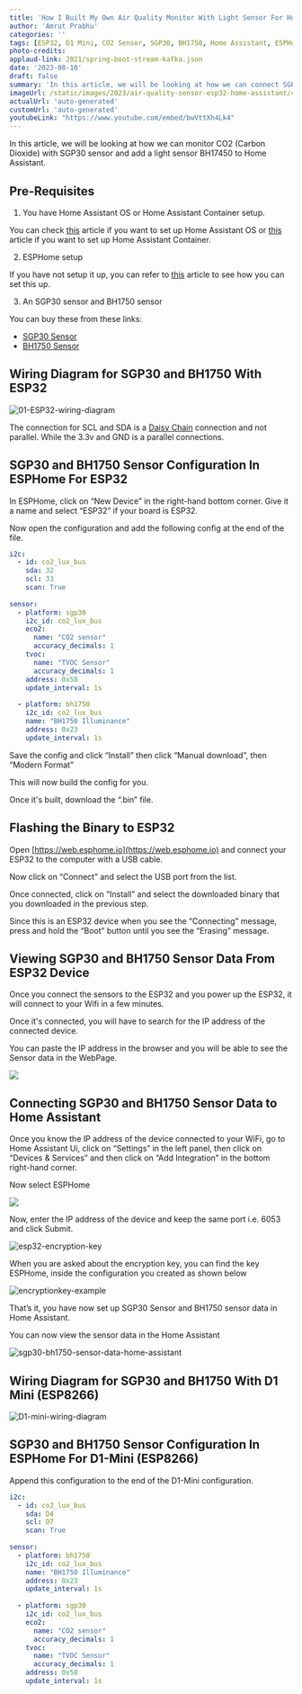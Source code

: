 ```yaml
---
title: 'How I Built My Own Air Quality Monitor With Light Sensor For Home Assistant - Step By Step Guide'
author: 'Amrut Prabhu'
categories: ''
tags: [ESP32, D1 Mini, CO2 Sensor, SGP30, BH1750, Home Assistant, ESPHome]
photo-credits:
applaud-link: 2021/spring-boot-stream-kafka.json
date: '2023-08-10'
draft: false
summary: 'In this article, we will be looking at how we can connect SGP30 CO2 (Carbon Dioxide) sensor and BH17450 Light sensor to Home Assistant'
imageUrl: /static/images/2023/air-quality-sensor-esp32-home-assistant/cover.webp
actualUrl: 'auto-generated'
customUrl: 'auto-generated'
youtubeLink: "https://www.youtube.com/embed/bwVttXh4Lk4"
---
```


In this article, we will be looking at how we can monitor CO2 (Carbon Dioxide) with SGP30 sensor and add a light sensor BH17450 to Home Assistant. 
  
<TOCInline toc={props.toc} asDisclosure />


## Pre-Requisites

1.  You have Home Assistant OS or Home Assistant Container setup.

You can check [this](https://smarthomecircle.com/connect-wifi-on-home-assistant-on-startup) article if you want to set up Home Assistant OS or [this](https://smarthomecircle.com/run-home-assistant-container-with-docker) article if you want to set up Home Assistant Container.

2. ESPHome setup

If you have not setup it up, you can refer to [this](https://smarthomecircle.com/esp32-esp8266-esphome-with-home-assistant) article to see how you can set this up.

3. An SGP30 sensor and BH1750 sensor

You can buy these from these links:

-   [SGP30 Sensor](https://s.click.aliexpress.com/e/_DDdbOUT)
-   [BH1750 Sensor](https://s.click.aliexpress.com/e/_DdVXwIJ)

## Wiring Diagram for SGP30 and BH1750 With ESP32

![01-ESP32-wiring-diagram](/static/images/2023/air-quality-sensor-esp32-home-assistant/01-ESP32-wiring-diagram.webp)

The connection for SCL and SDA is a [Daisy Chain](https://kb.supremainc.com/knowledge/doku.php?id=en:daisy_chain) connection and not parallel. While the 3.3v and GND is a parallel connections.

## SGP30 and BH1750 Sensor Configuration In ESPHome For ESP32

In ESPHome, click on “New Device” in the right-hand bottom corner. Give it a name and select “ESP32” if your board is ESP32.

Now open the configuration and add the following config at the end of the file.
```yaml
i2c:  
  - id: co2_lux_bus  
    sda: 32  
    scl: 33  
    scan: True  
  
sensor:  
  - platform: sgp30  
    i2c_id: co2_lux_bus  
    eco2:  
      name: "CO2 sensor"  
      accuracy_decimals: 1  
    tvoc:  
      name: "TVOC Sensor"  
      accuracy_decimals: 1  
    address: 0x58  
    update_interval: 1s  
  
  - platform: bh1750  
    i2c_id: co2_lux_bus  
    name: "BH1750 Illuminance"  
    address: 0x23  
    update_interval: 1s
```
Save the config and click “Install” then click “Manual download”, then “Modern Format”

This will now build the config for you.

Once it's built, download the “.bin” file.

## Flashing the Binary to ESP32

Open [https://web.esphome.io](https://web.esphome.io) and connect your ESP32 to the computer with a USB cable.

Now click on “Connect” and select the USB port from the list.

Once connected, click on “Install” and select the downloaded binary that you downloaded in the previous step.

Since this is an ESP32 device when you see the “Connecting” message, press and hold the “Boot” button until you see the “Erasing” message.

## Viewing SGP30 and BH1750 Sensor Data From ESP32 Device

Once you connect the sensors to the ESP32 and you power up the ESP32, it will connect to your Wifi in a few minutes.

Once it's connected, you will have to search for the IP address of the connected device.

You can paste the IP address in the browser and you will be able to see the Sensor data in the WebPage.

![](/static/images/2023/air-quality-sensor-esp32-home-assistant/02-sgp30-bh1750-sensor-data.webp)

## Connecting SGP30 and BH1750 Sensor Data to Home Assistant

Once you know the IP address of the device connected to your WiFi, go to Home Assistant Ui, click on “Settings” in the left panel, then click on “Devices & Services” and then click on “Add Integration” in the bottom right-hand corner.

Now select ESPHome

![](/static/images/2023/air-quality-sensor-esp32-home-assistant/esphome-ip-address-home-assistant.webp)

Now, enter the IP address of the device and keep the same port i.e. 6053 and click Submit.

![esp32-encryption-key](/static/images/2023/air-quality-sensor-esp32-home-assistant/esp32-encryption-key.webp)

When you are asked about the encryption key, you can find the key ESPHome, inside the configuration you created as shown below

![encryptionkey-example](/static/images/2023/air-quality-sensor-esp32-home-assistant/encryptionkey-example.webp)

That’s it, you have now set up SGP30 Sensor and BH1750 sensor data in Home Assistant.

You can now view the sensor data in the Home Assistant

![sgp30-bh1750-sensor-data-home-assistant](/static/images/2023/air-quality-sensor-esp32-home-assistant/sgp30-bh1750-sensor-data-home-assistant.webp)

## Wiring Diagram for SGP30 and BH1750 With D1 Mini (ESP8266)

![D1-mini-wiring-diagram](/static/images/2023/air-quality-sensor-esp32-home-assistant/D1-mini-wiring-diagram.webp)

## SGP30 and BH1750 Sensor Configuration In ESPHome For D1-Mini (ESP8266)

Append this configuration to the end of the D1-Mini configuration.
```yaml
i2c:  
  - id: co2_lux_bus  
    sda: D4  
    scl: D7  
    scan: True  
  
sensor:  
  - platform: bh1750  
    i2c_id: co2_lux_bus  
    name: "BH1750 Illuminance"  
    address: 0x23  
    update_interval: 1s  
      
  - platform: sgp30  
    i2c_id: co2_lux_bus  
    eco2:  
      name: "CO2 sensor"  
      accuracy_decimals: 1  
    tvoc:  
      name: "TVOC Sensor"  
      accuracy_decimals: 1  
    address: 0x58  
    update_interval: 1s
```